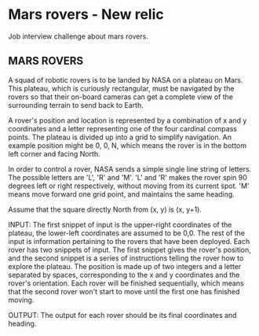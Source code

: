 # Mars rovers - New relic

Job interview challenge about mars rovers.

## MARS ROVERS
A squad of robotic rovers is to be landed by NASA on a plateau on Mars. This plateau, which is curiously rectangular, must be navigated by the rovers so that their on-board cameras can get a complete view of the surrounding terrain to send back to Earth.

A rover's position and location is represented by a combination of x and y coordinates and a letter representing one of the four cardinal compass points. The plateau is divided up into a grid to simplify navigation. An example position might be 0, 0, N, which means the rover is in the bottom left corner and facing North.

In order to control a rover, NASA sends a simple single line string of letters. The possible letters are 'L', 'R' and 'M'. 'L' and 'R' makes the rover spin 90 degrees left or right respectively, without moving from its current spot. 'M' means move forward one grid point, and maintains the same heading.

Assume that the square directly North from (x, y) is (x, y+1).

INPUT: The first snippet of input is the upper-right coordinates of the plateau, the lower-left coordinates are assumed to be 0,0. The rest of the input is information pertaining to the rovers that have been deployed. Each rover has two snippets of input. The first snippet gives the rover's position, and the second snippet is a series of instructions telling the rover how to explore the plateau. The position is made up of two integers and a letter separated by spaces, corresponding to the x and y coordinates and the rover's orientation. Each rover will be finished sequentially, which means that the second rover won't start to move until the first one has finished moving.

OUTPUT: The output for each rover should be its final coordinates and heading.
